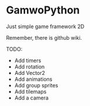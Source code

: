 # GamwoPython
Just simple game framework 2D

Remember, there is github wiki.

TODO:
  - Add timers
  - Add rotation
  - Add Vector2
  - Add animations
  - Add group sprites
  - Add tilemaps
  - Add a camera
